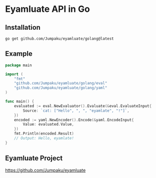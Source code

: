 # Eyamluate API in Go

## Installation

```shell
go get github.com/Jumpaku/eyamluate/golang@latest
```

## Example

```go
package main

import (
	"fmt"
	"github.com/Jumpaku/eyamluate/golang/eval"
	"github.com/Jumpaku/eyamluate/golang/yaml"
)

func main() {
	evaluated := eval.NewEvaluator().Evaluate(&eval.EvaluateInput{
		Source: `cat: ["Hello", ", ", "eyamlate", "!"]`,
	})
	encoded := yaml.NewEncoder().Encode(&yaml.EncodeInput{
		Value: evaluated.Value,
	})
	fmt.Println(encoded.Result)
	// Output: Hello, eyamlate!
}
```

## Eyamluate Project

https://github.com/Jumpaku/eyamluate